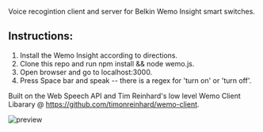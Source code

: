 Voice recogintion client and server for Belkin Wemo Insight smart switches.

## Instructions:
1. Install the Wemo Insight according to directions.
2. Clone this repo and run npm install && node wemo.js.
3. Open browser and go to localhost:3000.
4. Press Space bar and speak -- there is a regex for 'turn on' or 'turn off'.

Built on the Web Speech API and Tim Reinhard's low level Wemo Client Libarary @ https://github.com/timonreinhard/wemo-client.

![preview](https://raw.githubusercontent.com/Wemo-Voice/blob/master/WemoVoice.png)




